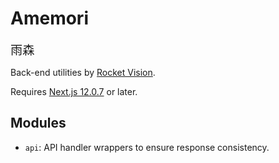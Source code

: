 # Amemori

<span style="font-size: 1.2rem">雨森</span>

Back-end utilities by [Rocket Vision](https://rocketvision.com.br).

Requires [Next.js 12.0.7](https://nextjs.org/) or later.

## Modules

- `api`: API handler wrappers to ensure response consistency.
